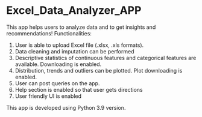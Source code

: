 # Excel_Data_Analyzer_APP
This app helps users to analyze data and to get insights and recommendations!
Functionalities:
  1. User is able to upload Excel file (.xlsx, .xls formats).
  2. Data cleaning and imputation can be performed
  3. Descriptive statistics of continuous features and categorical features are available. Downloading is enabled.
  4. Distribution, trends and outliers can be plotted. Plot downloading is enabled.
  5. User can post queries on the app.
  6. Help section is enabled so that user gets directions
  7. User friendly UI is enabled

This app is developed using Python 3.9 version.
